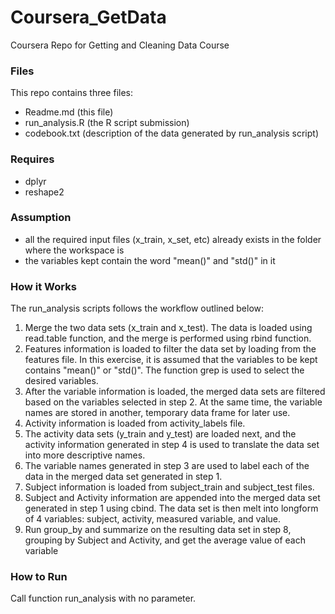 # Coursera_GetData
Coursera Repo for Getting and Cleaning Data Course

### Files

This repo contains three files:

- Readme.md (this file)
- run_analysis.R (the R script submission)
- codebook.txt (description of the data generated by run_analysis script)
 
### Requires

- dplyr
- reshape2
 
### Assumption

- all the required input files (x_train, x_set, etc) already exists in the folder where the workspace is
- the variables kept contain the word "mean()" and "std()" in it

### How it Works

The run_analysis scripts follows the workflow outlined below:

1. Merge the two data sets (x_train and x_test). The data is loaded using read.table function, and the merge is performed using rbind function.
2. Features information is loaded to filter the data set by loading from the features file. In this exercise, it is assumed that the variables to be kept contains "mean()" or "std()". The function grep is used to select the desired variables.
3. After the variable information is loaded, the merged data sets are filtered based on the variables selected in step 2. At the same time, the variable names are stored in another, temporary data frame for later use.
4. Activity information is loaded from activity_labels file.
5. The activity data sets (y_train and y_test) are loaded next, and the activity information generated in step 4 is used to translate the data set into more descriptive names.
6. The variable names generated in step 3 are used to label each of the data in the merged data set generated in step 1.
7. Subject information is loaded from subject_train and subject_test files.
8. Subject and Activity information are appended into the merged data set generated in step 1 using cbind. The data set is then melt into longform of 4 variables: subject, activity, measured variable, and value.
9. Run group_by and summarize on the resulting data set in step 8, grouping by Subject and Activity, and get the average value of each variable

### How to Run

Call function run_analysis with no parameter. 
